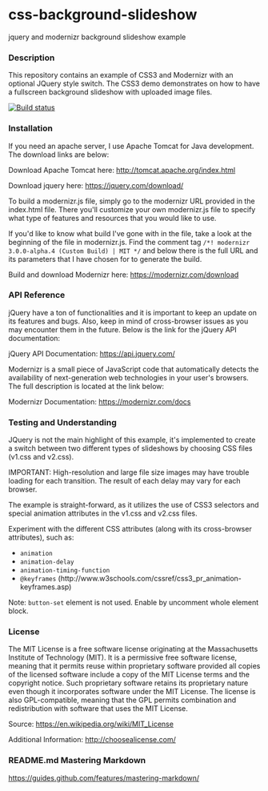 # css-background-slideshow
jquery and modernizr background slideshow example

### Description
This repository contains an example of CSS3 and Modernizr with an optional JQuery style switch. The CSS3 demo demonstrates on how to have a fullscreen background slideshow with uploaded image files.

[![Build status](https://ci.appveyor.com/api/projects/status/1k62pjgmlgnoxiai?svg=true)](https://ci.appveyor.com/project/brifiction/css-background-slideshow)

### Installation

If you need an apache server, I use Apache Tomcat for Java development. The download links are below:

Download Apache Tomcat here: http://tomcat.apache.org/index.html

Download jquery here: https://jquery.com/download/

To build a modernizr.js file, simply go to the modernizr URL provided in the index.html file. There you'll customize your own modernizr.js file to specify what type of features and resources that you would like to use. 

If you'd like to know what build I've gone with in the file, take a look at the beginning of the file in modernizr.js. Find the comment tag <code>/*! modernizr 3.0.0-alpha.4 (Custom Build) | MIT */</code> and below there is the full URL and its parameters that I have chosen for to generate the build.

Build and download Modernizr here: https://modernizr.com/download

### API Reference

jQuery have a ton of functionalities and it is important to keep an update on its features and bugs. Also, keep in mind of cross-browser issues as you may encounter them in the future. Below is the link for the jQuery API documentation:

jQuery API Documentation: https://api.jquery.com/

Modernizr is a small piece of JavaScript code that automatically detects the availability of next-generation web technologies in your user's browsers. The full description is located at the link below:

Modernizr Documentation: https://modernizr.com/docs

### Testing and Understanding

JQuery is not the main highlight of this example, it's implemented to create a switch between two different types of slideshows by choosing CSS files (v1.css and v2.css).

IMPORTANT: High-resolution and large file size images may have trouble loading for each transition. The result of each delay may vary for each browser.

The example is straight-forward, as it utilizes the use of CSS3 selectors and special animation attributes in the v1.css and v2.css files.

Experiment with the different CSS attributes (along with its cross-browser attributes), such as:
<ul>
<li><code>animation</code></li>
<li><code>animation-delay</code></li>
<li><code>animation-timing-function</code></li>
<li><code>@keyframes</code> (http://www.w3schools.com/cssref/css3_pr_animation-keyframes.asp)</li>
</ul>

Note: <code>button-set</code> element is not used. Enable by uncomment whole element block.

### License

The MIT License is a free software license originating at the Massachusetts Institute of Technology (MIT). It is a permissive free software license, meaning that it permits reuse within proprietary software provided all copies of the licensed software include a copy of the MIT License terms and the copyright notice. Such proprietary software retains its proprietary nature even though it incorporates software under the MIT License. The license is also GPL-compatible, meaning that the GPL permits combination and redistribution with software that uses the MIT License.

Source: https://en.wikipedia.org/wiki/MIT_License

Additional Information: http://choosealicense.com/

### README.md Mastering Markdown

https://guides.github.com/features/mastering-markdown/
